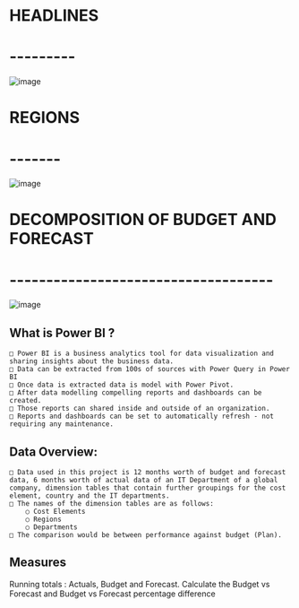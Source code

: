 # HEADLINES
# ---------

![image](https://github.com/user-attachments/assets/b76b89d5-cfc5-488b-9be8-bce02f2f1fd9)

# REGIONS
# -------

![image](https://github.com/user-attachments/assets/71c9568a-d753-428f-9773-786d4ae4a4c4)

# DECOMPOSITION OF BUDGET AND FORECAST
# ------------------------------------

![image](https://github.com/user-attachments/assets/03717c92-7cdb-4714-993c-4aa5c8b82a74)


## What is Power BI ?

	□ Power BI is a business analytics tool for data visualization and sharing insights about the business data.
	□ Data can be extracted from 100s of sources with Power Query in Power BI
	□ Once data is extracted data is model with Power Pivot.
	□ After data modelling compelling reports and dashboards can be created.
	□ Those reports can shared inside and outside of an organization.
	□ Reports and dashboards can be set to automatically refresh - not requiring any maintenance.

## Data Overview:

	□ Data used in this project is 12 months worth of budget and forecast data, 6 months worth of actual data of an IT Department of a global company, dimension tables that contain further groupings for the cost element, country and the IT departments.
	□ The names of the dimension tables are as follows:
		○ Cost Elements
		○ Regions
		○ Departments
	□ The comparison would be between performance against budget (Plan).

## Measures

Running totals : Actuals, Budget and Forecast.
Calculate the Budget vs Forecast and Budget vs Forecast percentage difference
